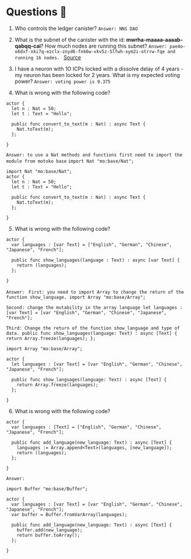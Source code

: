 # Questions 🙋

1. Who controls the ledger canister?
   `Answer: NNS DAO`
2. What is the subnet of the canister with the id: **mwrha-maaaa-aaaab-qabqq-cai**? How much nodes are running this subnet?
   `Answer: pae4o-o6dxf-xki7q-ezclx-znyd6-fnk6w-vkv5z-5lfwh-xym2i-otrrw-fqe and running 16 nodes. `
   [Source](https://dashboard.internetcomputer.org/subnet/pae4o-o6dxf-xki7q-ezclx-znyd6-fnk6w-vkv5z-5lfwh-xym2i-otrrw-fqe)

3. I have a neuron with 1O ICPs locked with a dissolve delay of 4 years - my neuron has been locked for 2 years. What is my expected voting power?
   `Answer: voting power is 9.375`
4. What is wrong with the following code?

```
actor {
  let n : Nat = 50;
  let t : Text = "Hello";

  public func convert_to_text(m : Nat) : async Text {
    Nat.toText(m);
  };

}
```

`Answer: to use a Nat methods and functions first need to import the module from motoko base`
`import Nat "mo:base/Nat";`

```
import Nat "mo:base/Nat";
actor {
  let n : Nat = 50;
  let t : Text = "Hello";

  public func convert_to_text(m : Nat) : async Text {
    Nat.toText(m);
  };

}
```

5. What is wrong with the following code?

```
actor {
  var languages : [var Text] = ["English", "German", "Chinese", "Japanese", "French"];

  public func show_languages(language : Text) : async [var Text] {
    return (languages);
  };

}
```

`Answer: `
`First: you need to import Array to change the return of the function show_language.
import Array "mo:base/Array";`

`Second: change the mutability in the array language
let languages : [var Text] = [var "English", "German", "Chinese", "Japanese", "French"];`

`Third: Change the return of the function show_language and type of data.
 public func show_languages(language: Text) : async [Text] {
    return Array.freeze(languages);
  };`

```
import Array "mo:base/Array";

actor {
  let languages : [var Text] = [var "English", "German", "Chinese", "Japanese", "French"];

  public func show_languages(language: Text) : async [Text] {
    return Array.freeze(languages);
  };

}
```

6. What is wrong with the following code?

```
actor {
  var languages : [Text] = ["English", "German", "Chinese", "Japanese", "French"];

  public func add_language(new_language: Text) : async [Text] {
    languages := Array.append<Text>(languages, [new_language]);
    return (languages);
  };

}
```

`Answer: `

```
import Buffer "mo:base/Buffer";

actor {
  var languages : [var Text] = [var "English", "German", "Chinese", "Japanese", "French"];
  var buffer = Buffer.fromVarArray(languages);

  public func add_language(new_language: Text) : async [Text] {
    buffer.add(new_language);
    return buffer.toArray();
  };

}
```
